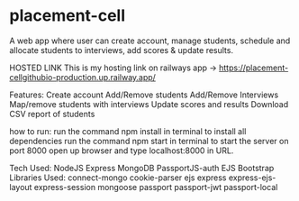 # placement-cell
A web app where user can create account, manage students, schedule and allocate students to interviews, add scores & update results.

HOSTED LINK
This is my hosting link on railways app -> https://placement-cellgithubio-production.up.railway.app/

Features:
Create account
Add/Remove students
Add/Remove Interviews
Map/remove students with interviews
Update scores and results
Download CSV report of students


how to run:
run the command npm install in terminal to install all dependencies
run the command npm start in terminal to start the server on port 8000
open up browser and type localhost:8000 in URL.


Tech Used:
NodeJS
Express
MongoDB
PassportJS-auth
EJS
Bootstrap
Libraries Used:
connect-mongo
cookie-parser
ejs
express
express-ejs-layout
express-session
mongoose
passport
passport-jwt
passport-local

